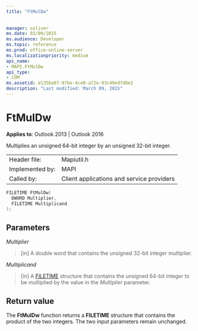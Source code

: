 ```yaml
---
title: "FtMulDw"
 
 
manager: soliver
ms.date: 03/09/2015
ms.audience: Developer
ms.topic: reference
ms.prod: office-online-server
ms.localizationpriority: medium
api_name:
- MAPI.FtMulDw
api_type:
- COM
ms.assetid: e135ba67-97be-4ce0-a72e-93c49ed7d6e2
description: "Last modified: March 09, 2015"
---
```


# FtMulDw

  
  
**Applies to**: Outlook 2013 | Outlook 2016 
  
Multiplies an unsigned 64-bit integer by an unsigned 32-bit integer.
  
|||
|:-----|:-----|
|Header file:  <br/> |Mapiutil.h  <br/> |
|Implemented by:  <br/> |MAPI  <br/> |
|Called by:  <br/> |Client applications and service providers  <br/> |
   
```cpp
FILETIME FtMulDw(
  DWORD Multiplier,
  FILETIME Multiplicand
);
```

## Parameters

 _Multiplier_
  
> [in] A double word that contains the unsigned 32-bit integer multiplier. 
    
 _Multiplicand_
  
> [in] A [FILETIME](filetime.md) structure that contains the unsigned 64-bit integer to be multiplied by the value in the  _Multiplier_ parameter. 
    
## Return value

The **FtMulDw** function returns a **FILETIME** structure that contains the product of the two integers. The two input parameters remain unchanged. 
  

